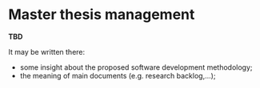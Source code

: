 # Master thesis management

**TBD**

It may be written there:

- some insight about the proposed software development methodology;
- the meaning of main documents (e.g. research backlog,...);
